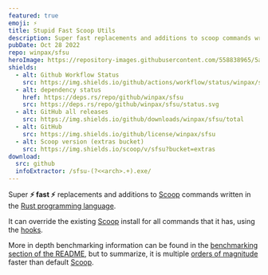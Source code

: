 ```yaml
---
featured: true
emoji: ⚡
title: Stupid Fast Scoop Utils
description: Super fast replacements and additions to scoop commands written in Rust
pubDate: Oct 28 2022
repo: winpax/sfsu
heroImage: https://repository-images.githubusercontent.com/558838965/5a08ad32-112c-42a7-b0b8-212270cd30ce
shields:
  - alt: Github Workflow Status
    src: https://img.shields.io/github/actions/workflow/status/winpax/sfsu/build.yml
  - alt: dependency status
    href: https://deps.rs/repo/github/winpax/sfsu
    src: https://deps.rs/repo/github/winpax/sfsu/status.svg
  - alt: GitHub all releases
    src: https://img.shields.io/github/downloads/winpax/sfsu/total
  - alt: GitHub
    src: https://img.shields.io/github/license/winpax/sfsu
  - alt: Scoop version (extras bucket)
    src: https://img.shields.io/scoop/v/sfsu?bucket=extras
download:
  src: github
  infoExtractor: /sfsu-(?<<arch>.+).exe/
---
```


Super **⚡ fast ⚡** replacements and additions to [Scoop](https://scoop.sh) commands written in the [Rust programming language](https://www.rust-lang.org/).

It can override the existing [Scoop](https://scoop.sh) install for all commands that it has, using the [hooks](https://github.com/winpax/sfsu#hook).

More in depth benchmarking information can be found in the [benchmarking section of the README](https://github.com/winpax/sfsu#benchmarks-1), but to summarize, it is multiple [orders of magnitude](https://g.co/kgs/KqoK2G) faster than default [Scoop](https://scoop.sh).
